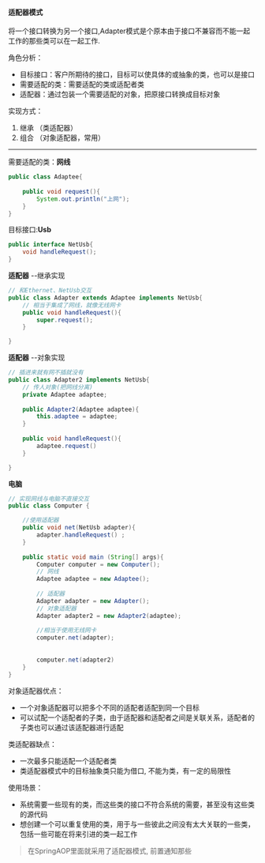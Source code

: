 #### 适配器模式
将一个接口转换为另一个接口,Adapter模式是个原本由于接口不兼容而不能一起工作的那些类可以在一起工作.


角色分析：
- 目标接口：客户所期待的接口，目标可以使具体的或抽象的类，也可以是接口
- 需要适配的类：需要适配的类或适配者类
- 适配器：通过包装一个需要适配的对象，把原接口转换成目标对象

实现方式：
1. 继承 （类适配器）
2. 组合 （对象适配器，常用）


-----

需要适配的类：**网线**
```java
public class Adaptee{
	
	public void request(){
		System.out.println("上网");
	}
}
```

目标接口:**Usb**
```java
public interface NetUsb{
	void handleRequest();
}
```


**适配器**  --继承实现
```java
// 和Ethernet、NetUsb交互
public class Adapter extends Adaptee implements NetUsb{
	// 相当于集成了网线，就像无线网卡
	public void handleRequest(){
		super.request();
	}

}
```

**适配器**  --对象实现
```java
// 插进来就有网不插就没有
public class Adapter2 implements NetUsb{
	// 传人对象(把网线分离)
	private Adaptee adaptee;
	
	public Adapter2(Adaptee adaptee){
		this.adaptee = adaptee;
	}
	
	public void handleRequest(){
		adaptee.request()
	}

}
```


**电脑**
```java
// 实现网线与电脑不直接交互
public class Computer {

	//使用适配器
	public void net(NetUsb adapter){
		adapter.handleRequest()	;
	}
	
	public static void main (String[] args){
		Computer computer = new Computer();
		// 网线
		Adaptee adaptee = new Adaptee();
		
		// 适配器
		Adapter adapter = new Adapter();
		// 对象适配器
		Adapter adapter2 = new Adapter2(adaptee);
		
		//相当于使用无线网卡
		computer.net(adapter);
	
		
		computer.net(adapter2)
	}
}  
```


对象适配器优点：
- 一个对象适配器可以把多个不同的适配者适配到同一个目标
- 可以试配一个适配者的子类，由于适配器和适配者之间是关联关系，适配者的子类也可以通过该适配器进行适配

类适配器缺点：
- 一次最多只能适配一个适配者类
- 类适配器模式中的目标抽象类只能为借口, 不能为类，有一定的局限性

使用场景：
- 系统需要一些现有的类，而这些类的接口不符合系统的需要，甚至没有这些类的源代码
- 想创建一个可以重复使用的类，用于与一些彼此之间没有太大关联的一些类，包括一些可能在将来引进的类一起工作



>在SpringAOP里面就采用了适配器模式, 前置通知那些
